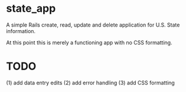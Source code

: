 state_app
=========

A simple Rails create, read, update and delete application for U.S. State information.

At this point this is merely a functioning app with no CSS formatting.

TODO
====

(1) add data entry edits
(2) add error handling
(3) add CSS formatting
  